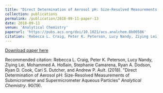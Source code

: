 ```yaml
---
title: "Direct Determination of Aerosol pH: Size-Resolved Measurements of Submicrometer and Supermicrometer Aqueous Particles"
collection: publications
permalink: /publication/2018-09-11-paper-13
date: 2018-09-11
venue: 'Analytical Chemistry'
paperurl: 'https://pubs.acs.org/doi/10.1021/acs.analchem.8b00586'
citation: 'Rebecca L. Craig, Peter K. Peterson, Lucy Nandy, Ziying Lei, Mohammed A. Ho&amp;szlig;ain, Stephanie Camarena, Ryan A. Dodson, Ryan D. Cook, Cari S. Dutcher, and Andrew P. Ault. (2018). &quot;Direct Determination of Aerosol pH: Size-Resolved Measurements of Submicrometer and Supermicrometer Aqueous Particles&quot; <i>Analytical Chemistry</i>. 90(19).'
---
```


<a href='https://pubs.acs.org/doi/10.1021/acs.analchem.8b00586'>Download paper here</a>

Recommended citation: Rebecca L. Craig, Peter K. Peterson, Lucy Nandy, Ziying Lei, Mohammed A. Ho&szlig;ain, Stephanie Camarena, Ryan A. Dodson, Ryan D. Cook, Cari S. Dutcher, and Andrew P. Ault. (2018). "Direct Determination of Aerosol pH: Size-Resolved Measurements of Submicrometer and Supermicrometer Aqueous Particles" <i>Analytical Chemistry</i>. 90(19).